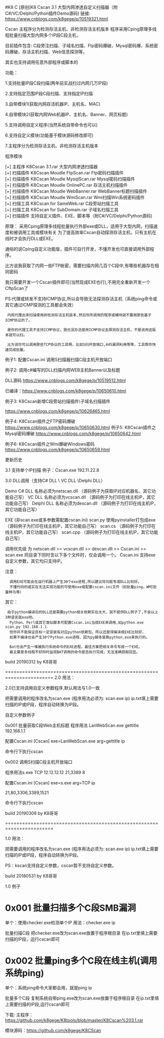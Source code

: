#K8 C
[原创]K8 Cscan 3.1 大型内网渗透自定义扫描器（附C#/VC/Delphi/Python插件Demo源码)
链接:   https://www.cnblogs.com/k8gege/p/10519321.html

Cscan 主程序分为检测存活主机、非检测存活主机版本  程序采用Cping原理多线程批量扫描大型内网多个IP段C段主机，

目前插件包含: C段旁注扫描、子域名扫描、Ftp密码爆破、Mysql密码爆、系统密码爆破、存活主机扫描、Web信息探测等，

其实也支持调用任意外部程序或脚本的

 

功能：

1.支持批量IP段C段扫描(两年前实战扫过内网几万IP段)

2.支持指定范围IP段C段扫描、支持指定IP扫描

3.自带模块1(获取内网存活机器IP、主机名、MAC)

4.自带模块2(获取内网Web机器IP、主机名、Banner、网页标题)

5.支持调用自定义程序(当然系统自带命令也可以)

6.支持自定义模块(功能基于模块源码修改即可)

7.主程序分为检测存活主机、非检测存活主机版本

程序模块

[+] 主程序 K8Cscan 3.1.rar 大型内网渗透扫描器<br>
[+] 扫描插件 K8Cscan Moudle FtpScan.rar Ftp密码扫描插件<br>
[+] 扫描插件 K8Cscan Moudle MysqlScan.rar Mysql密码扫描插件<br>
[+] 扫描插件 K8Cscan Moudle OnlinePC.rar 存活主机扫描插件<br>
[+] 扫描插件 K8Cscan Moudle WebBanner.rar WebBanner标题扫描插件<br>
[+] 扫描插件 K8Cscan Moudle WmiScan.rar Wmi扫描Win系统密码插件<br>
[+] 扫描工具 K8Cscan for SameWeb.rar C段旁站扫描工具<br>
[+] 扫描工具 K8Cscan for SubDomain.rar 子域名扫描工具<br>
[+] 扫描插件 支持自定义插件、EXE、脚本等（附C#/VC/Delphi/Python源码)<br>

原理：
采用Cping原理多线程批量执行外部exe或DLL，适用于大型内网，扫描速度和被调用工具或模块有关
为了提高效率Cscan自动探测存活主机，只有主机在线时才会执行DLL或EXE。

通俗的说Cping自定义功能版，插件可自行开发，不懂开发也可直接调用外部程序。

比方说我获取了内网一些FTP帐密，需要扫描内网几百个C段中,有哪些机器存在相同密码

我只需要开发一个Cscan插件即可(当然现成EXE也行),不用完全重新开发一个CftpScan了

 

PS:代理或转发不支持ICMP协议,所以会导致无法探测存活主机（系统ping命令或其它通过ICMP探测的工具都会失效）

     内网代理出来扫描使用非检测存活主机版本,然后你所调用的程序或模块就不要用那些基于ICMP协议的了。

     是你的代理工具不支持ICMP协议，我也没办法使用ICMP协议去探测存活主机，不是说用这版本就可以扫。

     比方说你可以调用那些TCP协议的工具啊，比如S扫开放端口,445漏洞利用等等，工具帮你快速完成批量。

 

例子1: 配置Cscan.ini 调用S扫描器扫描C段主机开放端口

例子2: 调用c#编写的DLL扫描内网WEB主机Banner以及标题

DLL源码 https://www.cnblogs.com/k8gege/p/10519512.html

已编译：https://www.cnblogs.com/k8gege/p/10650610.html

 

例子3: K8Cscan新增C段旁站扫描插件\子域名扫描插件

 https://www.cnblogs.com/k8gege/p/10626465.html

例子4: K8Cscan插件之FTP密码爆破
https://www.cnblogs.com/k8gege/p/10650630.html
例子5:  K8Cscan插件之Mysql密码爆破
https://www.cnblogs.com/k8gege/p/10650642.html

例子6:  K8Cscan插件之Wmi爆破Windows密码
https://www.cnblogs.com/k8gege/p/10650659.html

 

更新历史

3.1 支持单个IP扫描
例子：Cscan.exe 192.11.22.8


3.0 DLL调用（支持C# DLL \ VC DLL \Delphi DLL）

Demo
C# DLL 名称必须为netscan.dll      （源码例子为获取IP对应机器名，其它功能自己写）
VC DLL 名称必须为vcscan.dll       （源码例子为打印在线主机IP，其它功能自己写）
Delphi DLL 名称必须为descan.dll  （源码例子为打印在线主机IP，其它功能自己写）

EXE (非scan.exe或多参数需配置cscan.ini)
scan.py   使用pyinstaller打包成exe（源码例子为打印在线主机IP，其它功能自己写）
scan.cs  （源码例子为打印在线主机IP，其它功能自己写）
scan.cpp （源码例子为打印在线主机IP，其它功能自己写）

调用优先级
为 netscan.dll >> vcscan.dll >> descan.dll >> Cscan.ini >> scan.exe 同目录下同时含以下多个文件时，仅会调用一个。
Cscan.ini 支持exe自定义参数，其它均只支持IP。

注意：

      调用EXE可能会在运行机器上产生30个exe进程,所以建议将功能写成DLL比较好。
      不懂代码的或实在无法实现功能的可使用exe或配置cscan.ini文件（如批量ping，WMI批量种马等）

      
其它：

     由于python编译后的DLL还是需要python相关依赖实在太大，就不提供DLL例子了,不会以上3种语言就exe吧。
      Python、Perl或其它类似脚本可配置Cscan.ini当成EXE来调用,如python.exe scan.py 192.168.1.1
      但你并不能保证目标一定安装有对应python依赖包，所以还是得编译成EXE比较好，
      如果不编译也会产生30个Python.exe进程，因为py脚本是靠python.exe来执行的。

      Bat也会产生一堆被执行系统命令的EXE进程，最佳方案把相关命令写成一个EXE。
      最主要是多线程不好同时监视BAT调用的命令是否执行完成，无法准确获取回显。
      
      
build 20190312 by K8哥哥

=======================================================================
2.0 用法：

2.0已支持调用自定义参数程序,默认用法与1.0一致

把需要调用的程序改名为scan.exe (程序用法必须为: scan.exe ip)
ip.txt填上需要扫描的IP或IP段，程序自动转换为IP段。

自定义参数例子

0x001 批量获取C段Web主机标题
程序用法 LanWebScan.exe gettitle 192.168.1.1

配置Cscan.ini
[Cscan]
exe=LanWebScan.exe
arg=gettitle ip


命令行下执行cscan

0x002 调用S扫描C段主机开放端口

程序用法s.exe TCP 12.12.12.12 21,3389 8

配置Cscan.ini
[Cscan]
exe=s.exe
arg=TCP ip

21,80,3306,3389,1521

命令行下执行cscan

build 20190308 by K8哥哥


=======================================================================

1.0 用法：

把需要调用的程序改名为scan.exe (程序用法必须为: scan.exe ip)
ip.txt填上需要扫描的IP或IP段，程序自动转换为IP段。

PS：kscan支持自定义参数，cscan暂不支持自定义参数。

build 20180531 by K8哥哥


1.0 例子
 
0x001 批量扫描多个C段SMB漏洞
========================================================
单个：使用checker.exe检测单个IP 用法：checker.exe ip

批量扫描C段
把checker.exe改为scan.exe放置于程序根目录
在ip.txt里填上需要扫描的IP段，运行cscan即可


0x002 批量ping多个C段在线主机(调用系统ping)
========================================================
单个：系统ping命令大家都会用，就是ping ip

批量多个C段
复制系统自带ping.exe改为scan.exe放置于程序根目录
在ip.txt里填上需要扫描的IP段,运行cscan即可

下载:
主程序：https://github.com/k8gege/K8tools/blob/master/K8Cscan%203.1.rar

模块源码：https://github.com/k8gege/K8CScan
